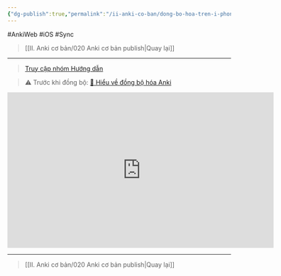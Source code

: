 ```yaml
---
{"dg-publish":true,"permalink":"/ii-anki-co-ban/dong-bo-hoa-tren-i-phone-and-i-pad/","dgPassFrontmatter":true,"noteIcon":""}
---
```


#AnkiWeb #iOS #Sync 

> [[II. Anki cơ bản/020 Anki cơ bản publish\|Quay lại]]

___

> [Truy cập nhóm Hướng dẫn](https://www.facebook.com/100006970567626/videos/837128328047101/)

> ⚠️ Trước khi đồng bộ: [👑 Hiểu về đồng bộ hóa Anki](https://www.facebook.com/groups/ankikhoa2/posts/656841203164849/)

<iframe width="600" height="350" src="https://www.youtube.com/embed/aHGa2oDWzKE" title="Đồng bộ hóa trên iOS" frameborder="0" allow="accelerometer; autoplay; clipboard-write; encrypted-media; gyroscope; picture-in-picture; web-share" allowfullscreen></iframe>

___

> [[II. Anki cơ bản/020 Anki cơ bản publish\|Quay lại]]
